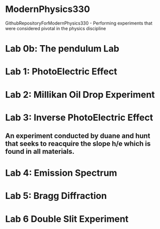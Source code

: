 # ModernPhysics330
GithubRepositoryForModernPhysics330 - Performing experiments that were considered pivotal in the physics discipline

# Lab 0b: The pendulum Lab 


# Lab 1: PhotoElectric Effect 

# Lab 2: Millikan Oil Drop Experiment 

# Lab 3: Inverse PhotoElectric Effect 

## An experiment conducted by duane and hunt that seeks to reacquire the slope h/e which is found in all materials. 

# Lab 4: Emission Spectrum 

# Lab 5: Bragg Diffraction

# Lab 6 Double Slit Experiment 
